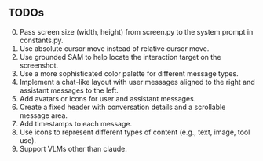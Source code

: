 ## TODOs

0. Pass screen size (width, height) from screen.py to the system prompt in constants.py.
1. Use absolute cursor move instead of relative cursor move.
2. Use grounded SAM to help locate the interaction target on the screenshot.
3. Use a more sophisticated color palette for different message types.
4. Implement a chat-like layout with user messages aligned to the right and assistant messages to the left.
5. Add avatars or icons for user and assistant messages.
6. Create a fixed header with conversation details and a scrollable message area.
7. Add timestamps to each message.
8. Use icons to represent different types of content (e.g., text, image, tool use).
9. Support VLMs other than claude.